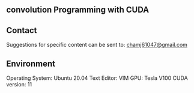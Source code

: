 ## convolution Programming with CUDA

## Contact
Suggestions for specific content can be sent to: chamj61047@gmail.com

## Environment
Operating System: Ubuntu 20.04
Text Editor: VIM
GPU: Tesla V100
CUDA version: 11
